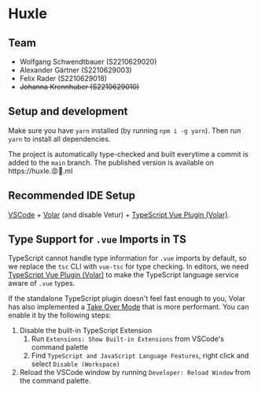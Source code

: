 # Huxle

## Team

- Wolfgang Schwendtbauer (S2210629020)
- Alexander Gärtner (S2210629003)
- Felix Rader (S2210629018)
- ~~Johanna Krennhuber (S2210629010)~~

## Setup and development

Make sure you have `yarn` installed (by running `npm i -g yarn`).
Then run `yarn` to install all dependencies.

The project is automatically type-checked and built everytime a commit is added to the `main` branch.
The published version is available on https://huxle.😡🤖.ml

## Recommended IDE Setup

[VSCode](https://code.visualstudio.com/) + [Volar](https://marketplace.visualstudio.com/items?itemName=Vue.volar) (and disable Vetur) + [TypeScript Vue Plugin (Volar)](https://marketplace.visualstudio.com/items?itemName=Vue.vscode-typescript-vue-plugin).

## Type Support for `.vue` Imports in TS

TypeScript cannot handle type information for `.vue` imports by default, so we replace the `tsc` CLI with `vue-tsc` for type checking. In editors, we need [TypeScript Vue Plugin (Volar)](https://marketplace.visualstudio.com/items?itemName=Vue.vscode-typescript-vue-plugin) to make the TypeScript language service aware of `.vue` types.

If the standalone TypeScript plugin doesn't feel fast enough to you, Volar has also implemented a [Take Over Mode](https://github.com/johnsoncodehk/volar/discussions/471#discussioncomment-1361669) that is more performant. You can enable it by the following steps:

1. Disable the built-in TypeScript Extension
   1. Run `Extensions: Show Built-in Extensions` from VSCode's command palette
   2. Find `TypeScript and JavaScript Language Features`, right click and select `Disable (Workspace)`
2. Reload the VSCode window by running `Developer: Reload Window` from the command palette.
